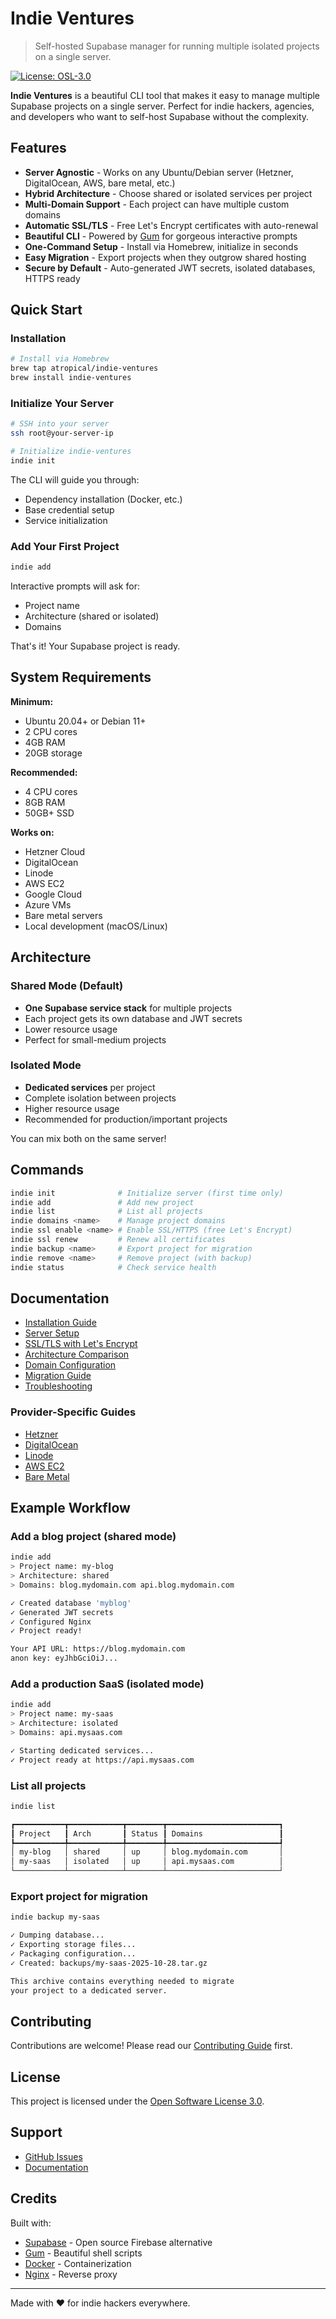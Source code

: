 # Indie Ventures

> Self-hosted Supabase manager for running multiple isolated projects on a single server.

[![License: OSL-3.0](https://img.shields.io/badge/License-OSL%203.0-blue.svg)](https://opensource.org/licenses/OSL-3.0)

**Indie Ventures** is a beautiful CLI tool that makes it easy to manage multiple Supabase projects on a single server. Perfect for indie hackers, agencies, and developers who want to self-host Supabase without the complexity.

## Features

- **Server Agnostic** - Works on any Ubuntu/Debian server (Hetzner, DigitalOcean, AWS, bare metal, etc.)
- **Hybrid Architecture** - Choose shared or isolated services per project
- **Multi-Domain Support** - Each project can have multiple custom domains
- **Automatic SSL/TLS** - Free Let's Encrypt certificates with auto-renewal
- **Beautiful CLI** - Powered by [Gum](https://github.com/charmbracelet/gum) for gorgeous interactive prompts
- **One-Command Setup** - Install via Homebrew, initialize in seconds
- **Easy Migration** - Export projects when they outgrow shared hosting
- **Secure by Default** - Auto-generated JWT secrets, isolated databases, HTTPS ready

## Quick Start

### Installation

```bash
# Install via Homebrew
brew tap atropical/indie-ventures
brew install indie-ventures
```

### Initialize Your Server

```bash
# SSH into your server
ssh root@your-server-ip

# Initialize indie-ventures
indie init
```

The CLI will guide you through:
- Dependency installation (Docker, etc.)
- Base credential setup
- Service initialization

### Add Your First Project

```bash
indie add
```

Interactive prompts will ask for:
- Project name
- Architecture (shared or isolated)
- Domains

That's it! Your Supabase project is ready.

## System Requirements

**Minimum:**
- Ubuntu 20.04+ or Debian 11+
- 2 CPU cores
- 4GB RAM
- 20GB storage

**Recommended:**
- 4 CPU cores
- 8GB RAM
- 50GB+ SSD

**Works on:**
- Hetzner Cloud
- DigitalOcean
- Linode
- AWS EC2
- Google Cloud
- Azure VMs
- Bare metal servers
- Local development (macOS/Linux)

## Architecture

### Shared Mode (Default)
- **One Supabase service stack** for multiple projects
- Each project gets its own database and JWT secrets
- Lower resource usage
- Perfect for small-medium projects

### Isolated Mode
- **Dedicated services** per project
- Complete isolation between projects
- Higher resource usage
- Recommended for production/important projects

You can mix both on the same server!

## Commands

```bash
indie init              # Initialize server (first time only)
indie add               # Add new project
indie list              # List all projects
indie domains <name>    # Manage project domains
indie ssl enable <name> # Enable SSL/HTTPS (free Let's Encrypt)
indie ssl renew         # Renew all certificates
indie backup <name>     # Export project for migration
indie remove <name>     # Remove project (with backup)
indie status            # Check service health
```

## Documentation

- [Installation Guide](docs/INSTALL.md)
- [Server Setup](docs/SETUP.md)
- [SSL/TLS with Let's Encrypt](docs/SSL.md)
- [Architecture Comparison](docs/ARCHITECTURE.md)
- [Domain Configuration](docs/DOMAINS.md)
- [Migration Guide](docs/MIGRATE.md)
- [Troubleshooting](docs/TROUBLESHOOTING.md)

### Provider-Specific Guides

- [Hetzner](docs/providers/HETZNER.md)
- [DigitalOcean](docs/providers/DIGITALOCEAN.md)
- [Linode](docs/providers/LINODE.md)
- [AWS EC2](docs/providers/AWS.md)
- [Bare Metal](docs/providers/BARE_METAL.md)

## Example Workflow

### Add a blog project (shared mode)
```bash
indie add
> Project name: my-blog
> Architecture: shared
> Domains: blog.mydomain.com api.blog.mydomain.com

✓ Created database 'myblog'
✓ Generated JWT secrets
✓ Configured Nginx
✓ Project ready!

Your API URL: https://blog.mydomain.com
anon key: eyJhbGciOiJ...
```

### Add a production SaaS (isolated mode)
```bash
indie add
> Project name: my-saas
> Architecture: isolated
> Domains: api.mysaas.com

✓ Starting dedicated services...
✓ Project ready at https://api.mysaas.com
```

### List all projects
```bash
indie list

┏━━━━━━━━━━━┳━━━━━━━━━━━━┳━━━━━━━━┳━━━━━━━━━━━━━━━━━━━━━━━━━┓
┃ Project   ┃ Arch       ┃ Status ┃ Domains                 ┃
┡━━━━━━━━━━━╇━━━━━━━━━━━━╇━━━━━━━━╇━━━━━━━━━━━━━━━━━━━━━━━━━┩
│ my-blog   │ shared     │ up     │ blog.mydomain.com       │
│ my-saas   │ isolated   │ up     │ api.mysaas.com          │
└───────────┴────────────┴────────┴─────────────────────────┘
```

### Export project for migration
```bash
indie backup my-saas

✓ Dumping database...
✓ Exporting storage files...
✓ Packaging configuration...
✓ Created: backups/my-saas-2025-10-28.tar.gz

This archive contains everything needed to migrate
your project to a dedicated server.
```

## Contributing

Contributions are welcome! Please read our [Contributing Guide](docs/CONTRIBUTING.md) first.

## License

This project is licensed under the [Open Software License 3.0](LICENSE).

## Support

- [GitHub Issues](https://github.com/atropical/indie-ventures/issues)
- [Documentation](docs/)

## Credits

Built with:
- [Supabase](https://supabase.com/) - Open source Firebase alternative
- [Gum](https://github.com/charmbracelet/gum) - Beautiful shell scripts
- [Docker](https://www.docker.com/) - Containerization
- [Nginx](https://nginx.org/) - Reverse proxy

---

Made with ❤️ for indie hackers everywhere.
